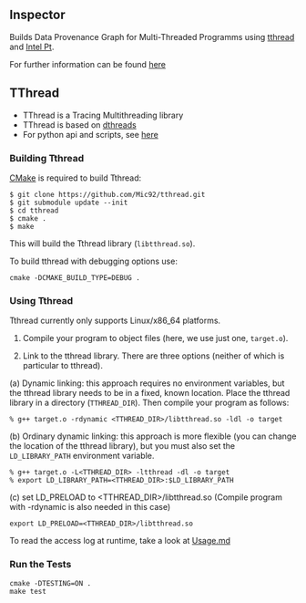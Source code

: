 Inspector
---------

Builds Data Provenance Graph for Multi-Threaded Programms
using [tthread](src/tthread) and
[Intel Pt](https://software.intel.com/en-us/blogs/2013/09/18/processor-tracing).

For further information can be found [here](src/inspector)

## TThread ##

- TThread is a Tracing Multithreading library
- TThread is based on [dthreads](https://github.com/emeryberger/dthreads)
- For python api and scripts, see [here](src/tthread-python/README.md)


### Building Tthread ###

[CMake](http://www.cmake.org/) is required to build Tthread:

```
$ git clone https://github.com/Mic92/tthread.git
$ git submodule update --init
$ cd tthread
$ cmake .
$ make
```

This will build the Tthread library (`libtthread.so`).

To build tthread with debugging options use:

```
cmake -DCMAKE_BUILD_TYPE=DEBUG .
```

### Using Tthread ###

Tthread currently only supports Linux/x86\_64 platforms.

1. Compile your program to object files (here, we use just one, `target.o`).

2. Link to the tthread library. There are three options (neither of which
   is particular to tthread).

  (a) Dynamic linking: this approach requires no environment variables,
      but the tthread library needs to be in a fixed, known location.
      Place the tthread library in a directory (`TTHREAD_DIR`).
      Then compile your program as follows:

```
% g++ target.o -rdynamic <TTHREAD_DIR>/libtthread.so -ldl -o target
```

  (b) Ordinary dynamic linking: this approach is more flexible (you can
      change the location of the tthread library), but you must also
      set the `LD_LIBRARY_PATH` environment variable.

```
% g++ target.o -L<TTHREAD_DIR> -ltthread -dl -o target
% export LD_LIBRARY_PATH=<TTHREAD_DIR>:$LD_LIBRARY_PATH
```

  (c) set LD_PRELOAD to <TTHREAD_DIR>/libtthread.so (Compile program with -rdynamic is also needed in this case)

```
export LD_PRELOAD=<TTHREAD_DIR>/libtthread.so
```

To read the access log at runtime, take a look at [Usage.md](Usage.md)

### Run the Tests ###

```
cmake -DTESTING=ON .
make test
```

